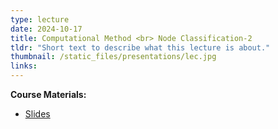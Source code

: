 ```yaml
---
type: lecture
date: 2024-10-17
title: Computational Method <br> Node Classification-2
tldr: "Short text to describe what this lecture is about."
thumbnail: /static_files/presentations/lec.jpg
links: 
---
```

**Course Materials:**
- [Slides](https://ml-graph.github.io/fall-2024/static_files/presentations/slides/lecture6-NC2.pdf)

